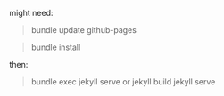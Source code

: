 might need:
> bundle update github-pages

> bundle install

then:
> bundle exec jekyll serve
or
> jekyll build
> jekyll serve